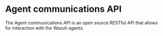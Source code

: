 # Agent communications API

The Agent communications API is an open source RESTful API that allows for interaction with the Wazuh agents.
